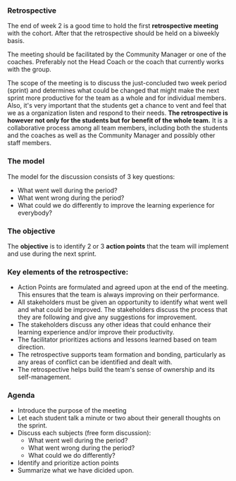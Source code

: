 ### Retrospective
The end of week 2 is a good time to hold the first **retrospective meeting** with the cohort. After that the retrospective should be held on a biweekly basis.

The meeting should be facilitated by the Community Manager or one of the coaches. Preferably not the Head Coach or the coach that currently works with the group.

The scope of the meeting is to discuss the just-concluded two week period (sprint) and determines what could be changed that might make the next sprint more productive for the team as a whole and for individual members. Also, it's very important that the students get a chance to vent and feel that we as a organization listen and respond to their needs. **The retrospective is however not only for the students but for benefit of the whole team.** It is a collaborative process among all team members, including both the students and the coaches as well as the Community Manager and possibly other staff members.

### The model
The model for the discussion consists of 3 key questions:

- What went well during the period?
- What went wrong during the period?
- What could we do differently to improve the learning experience for everybody?

### The objective
The **objective** is to identify 2 or 3 **action points** that the team will implement and use during the next sprint.

### Key elements of the retrospective:
* Action Points are formulated and agreed upon at the end of the meeting. This ensures that the team is always improving on their performance.
* All stakeholders must be given an opportunity to identify what went well and what could be improved.
The stakeholders discuss the process that they are following and give any suggestions for improvement.
* The stakeholders discuss any other ideas that could enhance their learning experience and/or improve their productivity.
* The facilitator prioritizes actions and lessons learned based on team direction.
* The retrospective supports team formation and bonding, particularly as any areas of conflict can be identified and dealt with.
* The retrospective helps build the team's sense of ownership and its self-management.

### Agenda

- Introduce the purpose of the meeting
- Let each student talk a minute or two about their generall thoughts on the sprint.
- Discuss each subjects (free form discussion):
  - What went well during the period?
  - What went wrong during the period?
  - What could we do differently?
- Identify and prioritize action points
- Summarize what we have dicided upon.
